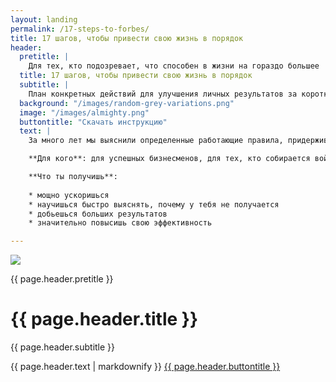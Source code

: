 ```yaml
---
layout: landing
permalink: /17-steps-to-forbes/
title: 17 шагов, чтобы привести свою жизнь в порядок
header: 
  pretitle: |
    Для тех, кто подозревает, что способен в жизни на гораздо большее
  title: 17 шагов, чтобы привести свою жизнь в порядок
  subtitle: |
    План конкретных действий для улучшения личных результатов за короткий срок
  background: "/images/random-grey-variations.png"
  image: "/images/almighty.png"
  buttontitle: "Скачать инструкцию"
  text: |
    За много лет мы выяснили определенные работающие правила, придерживаясь которых ты однозначно обречен на успех

    **Для кого**: для успешных бизнесменов, для тех, кто собирается войти в список Forbes

    **Что ты получишь**:
 
    * мощно ускоришься  
    * научишься быстро выяснять, почему у тебя не получается  
    * добьешься больших результатов  
    * значительно повысишь свою эффективность

---
```


<div class="section bg-primary" style="background-image: url({{ page.header.background }});">
  <div class="container">
    <div class="row">
      <div class="col-xs-5">
        <img class="img-responsive" src="{{ page.header.image }}" />
      </div>
      <div class="col-xs-7">
        <p>{{ page.header.pretitle }}</p>
        <h1 class="text-sun-flower">{{ page.header.title }}</h1>
        <p class="lead">
          {{ page.header.subtitle }}
        </p>
        {{ page.header.text | markdownify }}
        <a class="btn btn-info btn-lg" href="#pricing">{{ page.header.buttontitle }}</a>
      </div>
    </div>
  </div>
</div>
